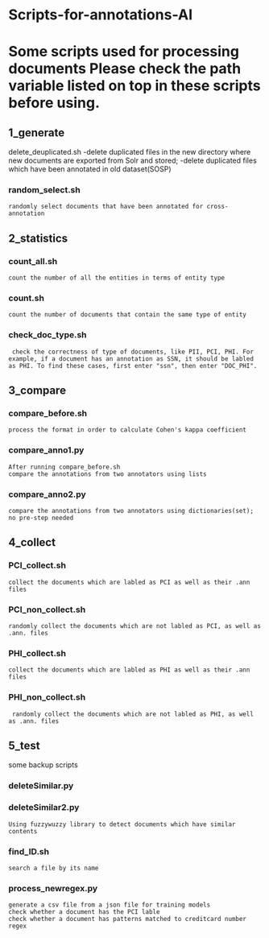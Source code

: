 # Scripts-for-annotations-AI
Some scripts used for processing documents
  Please check the path variable listed on top in these scripts before using.
==============================================================================

## 1_generate

delete_deuplicated.sh 
    -delete duplicated files in the new directory where new documents are exported from Solr and stored; 
    -delete duplicated files which have been annotated in old dataset(SOSP)
  ### random_select.sh 
    randomly select documents that have been annotated for cross-annotation
## 2_statistics
  ### count_all.sh
    count the number of all the entities in terms of entity type
  ### count.sh
    count the number of documents that contain the same type of entity
  ### check_doc_type.sh
     check the correctness of type of documents, like PII, PCI, PHI. For example, if a document has an annotation as SSN, it should be labled as PHI. To find these cases, first enter "ssn", then enter "DOC_PHI".
## 3_compare
 ### compare_before.sh
    process the format in order to calculate Cohen's kappa coefficient
 ### compare_anno1.py
    After running compare_before.sh
    compare the annotations from two annotators using lists
 ### compare_anno2.py
    compare the annotations from two annotators using dictionaries(set); no pre-step needed
## 4_collect
  ### PCI_collect.sh
    collect the documents which are labled as PCI as well as their .ann files
  ### PCI_non_collect.sh
    randomly collect the documents which are not labled as PCI, as well as .ann. files
  ### PHI_collect.sh
    collect the documents which are labled as PHI as well as their .ann files
  ### PHI_non_collect.sh
     randomly collect the documents which are not labled as PHI, as well as .ann. files
## 5_test
  some backup scripts
  ### deleteSimilar.py
  ### deleteSimilar2.py
    Using fuzzywuzzy library to detect documents which have similar contents
  ### find_ID.sh
    search a file by its name
  ### process_newregex.py
    generate a csv file from a json file for training models
    check whether a document has the PCI lable
    check whether a document has patterns matched to creditcard number regex

   
